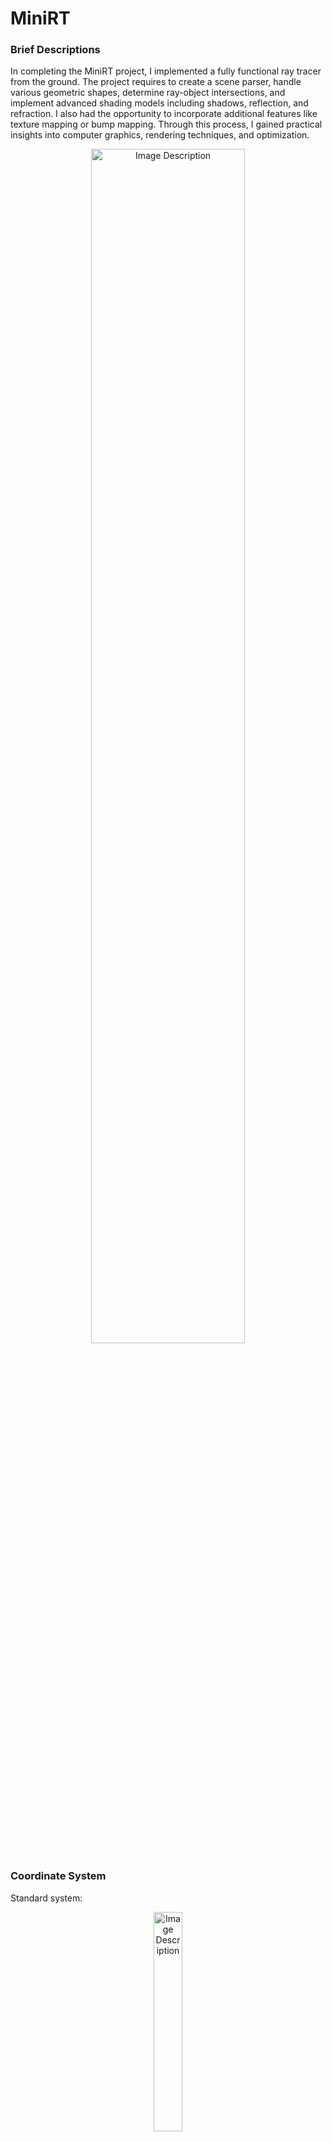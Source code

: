# MiniRT

### Brief Descriptions
In completing the MiniRT project, I implemented a fully functional ray tracer from the ground. The project requires to create a scene parser, handle various geometric shapes, determine ray-object intersections, and implement advanced shading models including shadows, reflection, and refraction. I also had the opportunity to incorporate additional features like texture mapping or bump mapping. Through this process, I gained practical insights into computer graphics, rendering techniques, and optimization.

<p align="center">
  <img src="https://github.com/duarte3333/MiniRT/assets/76222459/16a8a3a8-58c8-47e5-8323-831a16d0fdcb" alt="Image Description" style="width: 70%;">
</p>

### Coordinate System

Standard system:

<p align="center">
  <img src="https://github.com/duarte3333/MiniRT/assets/76222459/5438c90a-4147-431e-920c-0e34759552c7" alt="Image Description" style="width: 30%;">
</p>


With a offset, just need to do: x = x + WIDTH/2 and y = -y + HEIGHT/2. The y axis was flipped also. 

<p align="center">
  <img src="https://github.com/duarte3333/MiniRT/assets/76222459/568d1342-3ccd-41cd-93c0-2e93d37edb1c" alt="Image Description" style="width: 30%;">
</p>

### Color manipulation

**Change intensity:**

k(R, G, B) = (kR, kG, KB)

So for example, (32, 0, 128) is twice time as bright as (16, 0, 64).

> **Attention:** If r, g or b > 255 becomes 255 to avoid overflow
> 

### Orientation and position of viewport

<p align="center">
  <img src="https://github.com/duarte3333/MiniRT/assets/76222459/c88543b0-4a2f-4231-89b9-ce86d4783a91" alt="Image Description" style="width: 30%;">
</p>

### Coordinates of the world in pixel coordinates
<p align="center">
  <img src="https://github.com/duarte3333/MiniRT/assets/76222459/fa3ece66-c7f9-4942-8bab-2dfade77bd29" alt="Image Description" style="width: 20%;">
</p>

<p align="center">
  <img src="https://github.com/duarte3333/MiniRT/assets/76222459/1e765ddd-2f69-4e63-9fed-086878415a22" alt="Image Description" style="width: 20%;">
</p>

If I have a window of 1000x1000 pixels, then for the pixel (1,1) will be 

Vx = x*(Vw/Cw) = 1*(1/1000) = 0.001

Vy = y*(Vw/Cw) = 1*(1/1000) = 0.001

which means that 1 pixel = 0.001 world units. 

### Ray Equation

<p align="center">
  <img src="https://github.com/duarte3333/MiniRT/assets/76222459/9d65c832-14d5-4792-aee2-c01d00ac45a6" alt="Image Description" style="width: 60%;">
</p>

<p align="center">
  <img src="https://github.com/duarte3333/MiniRT/assets/76222459/d56ec057-7991-4dbf-9913-a73aa0d396dc" alt="Image Description" style="width: 20%;">
</p>

The vector **O**(Ox, Oy, Oz) represents the origin of the rays and the vector **D** represents the direction of the rays.

The value of **t** goes from -infinite to +infinite, where:
t < 0 , it means that it is behind the camera.

- 0 <= t <= 1, it is between the camera and the projection plane
- t > 1, is in front of the projection/viewport plane.

<aside>
💡 So the idea is to shoot a ray to all the pixels and see which is the closest object that intersects and then paint.

</aside>

<p align="center">
  <img src="https://github.com/duarte3333/MiniRT/assets/76222459/935fffd5-e215-4206-a168-9a27b5cb86de" alt="Image Description" style="width: 30%;">
</p>

### Intersection between sphere and ray

<p align="center">
  <img src="https://github.com/duarte3333/MiniRT/assets/76222459/4d878d13-3778-457b-8206-c2b100831222" alt="Image Description" style="width: 40%;">
</p>

Then, each sphere calculates its value of t in a loop, the sphere that has the lowest value of t "wins" that pixel because it is the one closest to the point of view and is painted with the color of the sphere that won.

### Intersection between plane and ray

<p align="center">
  <img src="https://github.com/duarte3333/MiniRT/assets/76222459/6b44fb14-00e4-4c23-93fc-fb4e83a08a2a" alt="Image Description" style="width: 40%;">
</p>

### Intersection between cylinder and ray

Not done yet.

## Ray of light interacting with surfaces

**Simplifying Assumptions:**

- All light is considered white, simplifying color calculations to a single intensity value (i).
- Atmospheric effects are ignored, avoiding complexity of dimming lights over distance due to air particles.

### Point Lights

They emit light equally in every direction; this is why they are also called *omnidirectional lights*.

<p align="center">
  <img src="https://github.com/duarte3333/MiniRT/assets/76222459/f78d0e0c-1272-4b3b-a844-07b7e3d30042" alt="Image Description" style="width: 20%;">
</p>

Its a good approximation of a light bulb.

### Directional Lights

Like point lights, directional lights have an intensity, but unlike them, they don’t have a position; instead, they have a fixed *direction*.(infinitely distant point lights located in the specified direction)


<p align="center">
  <img src="https://github.com/duarte3333/MiniRT/assets/76222459/291d085a-c095-45c9-878c-41f9e0467c22" alt="Image Description" style="width: 20%;">
</p>

Its a good approximation of the Sun.

### Ambient Light

How do rays of light reach the floor under a table?

Light hits objects scattering(espalhando) back into the scene, even from objects that receive light and scatter it. This cascading effect continues until all light energy is absorbed, implying all objects act as light sources, but for simplicity, this intricate process, known as global illumination, isn't be done, it will be simplified.

**Simplified solution:** Ambient light contributes some light to every point in the scene, regardless of where it is.

<aside>
💡 **Every object is a light source**

</aside>

Real-life = Ambient light + Directional light + Point light.

### Diffuse Reflection

Object’s can be ‘matte’ or ‘shiny’. A example of a matte is a wall because no matter if I move in relation to the wall, his color will not change.

Ray of light hits a matte object:

The ray is scattered back into the scene **equally** in every direction (**diffuse reflection**).

The amount of light **reflected depend on the angle:**

<p align="center">
  <img src="https://github.com/duarte3333/MiniRT/assets/76222459/808bf84e-6fd4-4a33-a03d-660fd73418a1" alt="Image Description" style="width: 40%;">
</p>

**Math modelation:**

<p align="center">
  <img src="https://github.com/duarte3333/MiniRT/assets/76222459/a28b3550-bdd4-450c-a265-80118be8374a" alt="Image Description" style="width: 40%;">
</p>

A = Surface size; N = Surface normal; L= Light Direction

If N and L have the same direction: I =  A , so energy reflected per u.a is equal to incident energy.

<p align="center">
  <img src="https://github.com/duarte3333/MiniRT/assets/76222459/03f00359-b3fe-41f2-a39f-2268fde5a089" alt="Image Description" style="width: 40%;">
</p>

RS is the “width” of the ray.

### The Diffuse Reflection Term

<p align="center">
  <img src="https://github.com/duarte3333/MiniRT/assets/76222459/d7360b58-377c-4a1a-88d3-4c9d0194f384" alt="Image Description" style="width: 40%;">
</p>

**Fraction of light that is reflected** as a function of the angle between the surface normal and the direction of the light:

<p align="center">
  <img src="https://github.com/duarte3333/MiniRT/assets/76222459/c37e2237-29f5-4b84-b584-f48bf1989b02" alt="Image Description" style="width: 20%;">
</p>

if cos(alpha) < 0, I needs to be zero, because I dont want the surface to become darker.

### The Diffuse Reflection Equation

For point light or directional light in ‘matte’ objects:

<p align="center">
  <img src="https://github.com/duarte3333/MiniRT/assets/76222459/f7cab13d-77b4-4886-8751-0f2eeabaccf6" alt="Image Description" style="width: 30%;">
</p>

being **n** the number of point/directional lights, **Ia** = ambient intensity light, **N** = normal in a scene,

**L** = directional of ray light.

### Sphere Normals

<p align="center">
  <img src="https://github.com/duarte3333/MiniRT/assets/76222459/3b66a9be-90f0-4dac-92f6-6bcb2c844aa1" alt="Image Description" style="width: 20%;">
</p>

The divison by his module his to the lenght of the vector became 1.

### How to transform RGB values to INT

<p align="center">
  <img src="https://github.com/duarte3333/MiniRT/assets/76222459/cdf2821a-3237-4c94-947c-52e413e7d569" alt="Image Description" style="width: 45%;">
</p>

### How to perform color multiplication to increase the brightness

```c
/* Recebe o inteiro e depois da right shift para
levar os ter 8 bits do r, g ou b para o mais a 
direita possivel. O &255 assegura que nao existe 
overflow de cores.*/
int	color_multiply(t_color color, float brightness)
{
	int fcolor;
	
	fcolor = get_rgb(color.r, color.g, color.b);
	color.r = (fcolor >> 16 & 255) * brightness;
	color.g = (fcolor >> 8 & 255) * brightness;
	color.b = (fcolor & 255) * brightness;
	return (get_rgb(color.r , color.g, color.b));
}
```

### Specular Reflection

‘matte objects’ - scattered back to the scene equally in every direction
<p align="center">
  <img src="https://github.com/duarte3333/MiniRT/assets/76222459/0054cdd4-5c0c-4502-aeb7-f029f2121ec2" alt="Image Description" style="width: 30%;">
</p>

‘shiny objects’ - it behaves like a mirror
<p align="center">
  <img src="https://github.com/duarte3333/MiniRT/assets/76222459/0b9a3056-1c16-4726-afcd-119b23cdcdad" alt="Image Description" style="width: 30%;">
</p>

### Math model

<p align="center">
  <img src="https://github.com/duarte3333/MiniRT/assets/76222459/f61231c4-a87e-4642-a964-1cb6fb0fb487" alt="Image Description" style="width: 30%;">
</p>

**L** = light direction, **R** total reflection vector, **V**= reflection vector

alpha = 0,  means all light is reflected.

alpha = 90, means no light is reflected.

The perfect way to describe this model is with a cos(alpha). 

<p align="center">
  <img src="https://github.com/duarte3333/MiniRT/assets/76222459/0a4c182d-e965-4c01-a17a-6aedf3f3d617" alt="Image Description" style="width: 40%;">
</p>

s is the exponent of the cossine(**specular exponent**), if s is higher the reflection becomes with less degrees of shininess and gets more shinier.

### The Specular Reflection Term

<p align="center">
  <img src="https://github.com/duarte3333/MiniRT/assets/76222459/c067d708-9b72-42bb-b96a-1c97dd1b0ec2" alt="Image Description" style="width: 50%;">
</p>

### The full ilumination equation

<p align="center">
  <img src="https://github.com/duarte3333/MiniRT/assets/76222459/c3f0cc6b-ba2b-4157-a896-71b8faeab541" alt="Image Description" style="width: 50%;">
</p>

being **Ip =** total ilumination **, n** the number of point/directional lights, **Ia** = ambient intensity light, **N** = normal in a scene,**L** = directional of ray light, **R**=full reflection vector and **V**=reflection vector.

**Attention:** Although before in the scene the light intensities add up to 1.0, now that we’re adding the contributions of specular reflections, so the values could go beyond that range.

## Shadows and Reflections

### Shadows

If there’s an object between the point and the light, don’t add the illumination coming from this light.

<p align="center">
  <img src="https://github.com/duarte3333/MiniRT/assets/76222459/93a9b839-e299-4abb-b8e2-19913922ba61" alt="Image Description" style="width: 20%;">
</p>

- Instead of starting from the camera, the ray starts from P.
- The direction of the ray is not (V - O), but L
- Range of t is from P to Inf

**Ray equation for shadows:** 

<p align="center">
  <img src="https://github.com/duarte3333/MiniRT/assets/76222459/056ed0a3-0795-40bd-8716-3157a7202f36" alt="Image Description" style="width: 10%;">
</p>

Two intersections mean that the point is in shadow:

<p align="center">
  <img src="https://github.com/duarte3333/MiniRT/assets/76222459/a93e1d44-7f24-465e-80e0-4f9f226f61ca" alt="Image Description" style="width: 20%;">
</p>

### Intersections of shadows

In this example the point P1(a point from another sphere) only will have ambient light because it intersects a object in direction of the light.

<p align="center">
  <img src="https://github.com/duarte3333/MiniRT/assets/76222459/6a1de8a9-e238-40db-979d-faf6bef03414" alt="Image Description" style="width: 20%;">
</p>

### Reflections

<p align="center">
  <img src="https://github.com/duarte3333/MiniRT/assets/76222459/740872af-ddbb-4977-8103-8f092e477c3b" alt="Image Description" style="width: 20%;">
</p>

For each pixel, we create a ray from the camera to the scene and we call `TraceRay` to figure out what color the camera “sees” in that direction.

If `TraceRay` determines that the camera is seeing a mirror, it just needs to compute the direction of the reflected ray and to figure out the color of the light coming from that direction. it must call . . . *itself*(**Recursive situation!!**).

It should avoid the infinite hall effect! (Case where the reflection has infinity surfaces to reflect).

r = 0, zero reflections. r = 1, first level of reflections… 

**Reflectiveness:** number between 0 and 1, for the intensity of reflection. objects can be partially reflective.

###
